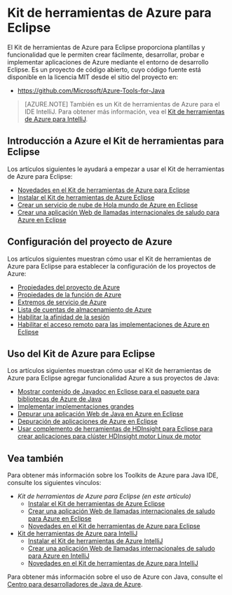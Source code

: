 <properties
    pageTitle="Kit de herramientas de Azure para Eclipse | Microsoft Azure"
    description="Obtenga información sobre el Kit de herramientas de Azure para Eclipse."
    services=""
    documentationCenter="java"
    authors="rmcmurray"
    manager="wpickett"
    editor=""/>

<tags
    ms.service="multiple"
    ms.workload="na"
    ms.tgt_pltfrm="multiple"
    ms.devlang="Java"
    ms.topic="article"
    ms.date="09/20/2016" 
    ms.author="robmcm;asirveda"/>

<!-- Legacy MSDN URL = https://msdn.microsoft.com/library/azure/hh694271.aspx -->

# <a name="azure-toolkit-for-eclipse"></a>Kit de herramientas de Azure para Eclipse

El Kit de herramientas de Azure para Eclipse proporciona plantillas y funcionalidad que le permiten crear fácilmente, desarrollar, probar e implementar aplicaciones de Azure mediante el entorno de desarrollo Eclipse. Es un proyecto de código abierto, cuyo código fuente está disponible en la licencia MIT desde el sitio del proyecto en:

* <https://github.com/Microsoft/Azure-Tools-for-Java>

> [AZURE.NOTE] También es un Kit de herramientas de Azure para el IDE IntelliJ. Para obtener más información, vea el [Kit de herramientas de Azure para IntelliJ].

## <a name="getting-started-with-the-azure-toolkit-for-eclipse"></a>Introducción a Azure el Kit de herramientas para Eclipse

Los artículos siguientes le ayudará a empezar a usar el Kit de herramientas de Azure para Eclipse:

* [Novedades en el Kit de herramientas de Azure para Eclipse]
* [Instalar el Kit de herramientas de Azure Eclipse]
* [Crear un servicio de nube de Hola mundo de Azure en Eclipse]
* [Crear una aplicación Web de llamadas internacionales de saludo para Azure en Eclipse]

## <a name="configuring-azure-project-settings"></a>Configuración del proyecto de Azure

Los artículos siguientes muestran cómo usar el Kit de herramientas de Azure para Eclipse para establecer la configuración de los proyectos de Azure:

* [Propiedades del proyecto de Azure]
* [Propiedades de la función de Azure]
* [Extremos de servicio de Azure]
* [Lista de cuentas de almacenamiento de Azure]
* [Habilitar la afinidad de la sesión]
* [Habilitar el acceso remoto para las implementaciones de Azure en Eclipse]

## <a name="using-the-azure-toolkit-for-eclipse"></a>Uso del Kit de Azure para Eclipse

Los artículos siguientes muestran cómo usar el Kit de herramientas de Azure para Eclipse agregar funcionalidad Azure a sus proyectos de Java:

* [Mostrar contenido de Javadoc en Eclipse para el paquete para bibliotecas de Azure de Java]
* [Implementar implementaciones grandes]
* [Depurar una aplicación Web de Java en Azure en Eclipse]
* [Depuración de aplicaciones de Azure en Eclipse]
* [Usar complemento de herramientas de HDInsight para Eclipse para crear aplicaciones para clúster HDInsight motor Linux de motor][HDInsight Tools Plugin for Eclipse]

## <a name="see-also"></a>Vea también

Para obtener más información sobre los Toolkits de Azure para Java IDE, consulte los siguientes vínculos:

- *Kit de herramientas de Azure para Eclipse (en este artículo)*
  - [Instalar el Kit de herramientas de Azure Eclipse]
  - [Crear una aplicación Web de llamadas internacionales de saludo para Azure en Eclipse]
  - [Novedades en el Kit de herramientas de Azure para Eclipse]
- [Kit de herramientas de Azure para IntelliJ]
  - [Instalar el Kit de herramientas de Azure IntelliJ]
  - [Crear una aplicación Web de llamadas internacionales de saludo para Azure en IntelliJ]
  - [Novedades en el Kit de herramientas de Azure para IntelliJ]

Para obtener más información sobre el uso de Azure con Java, consulte el [Centro para desarrolladores de Java de Azure].

<!-- URL List -->

[Azure Toolkit for Eclipse]: ./azure-toolkit-for-eclipse.md
[Kit de herramientas de Azure para IntelliJ]: ./azure-toolkit-for-intellij.md
[Crear una aplicación Web de llamadas internacionales de saludo para Azure en Eclipse]: ./app-service-web/app-service-web-eclipse-create-hello-world-web-app.md
[Crear una aplicación Web de llamadas internacionales de saludo para Azure en IntelliJ]: ./app-service-web/app-service-web-intellij-create-hello-world-web-app.md
[Instalar el Kit de herramientas de Azure Eclipse]: ./azure-toolkit-for-eclipse-installation.md
[Instalar el Kit de herramientas de Azure IntelliJ]: ./azure-toolkit-for-intellij-installation.md
[Novedades en el Kit de herramientas de Azure para Eclipse]: ./azure-toolkit-for-eclipse-whats-new.md
[Novedades en el Kit de herramientas de Azure para IntelliJ]: ./azure-toolkit-for-intellij-whats-new.md

[Centro para desarrolladores de Java de Azure]: https://azure.microsoft.com/develop/java/

[Propiedades del proyecto de Azure]: ./azure-toolkit-for-eclipse-azure-project-properties.md
[Propiedades de la función de Azure]: ./azure-toolkit-for-eclipse-azure-role-properties.md
[Extremos de servicio de Azure]: ./azure-toolkit-for-eclipse-azure-service-endpoints.md
[Lista de cuentas de almacenamiento de Azure]: ./azure-toolkit-for-eclipse-azure-storage-account-list.md
[Crear un servicio de nube de Hola mundo de Azure en Eclipse]: ./azure-toolkit-for-eclipse-creating-a-hello-world-application.md
[Depuración de aplicaciones de Azure en Eclipse]: ./azure-toolkit-for-eclipse-debugging-azure-applications.md
[Depurar una aplicación Web de Java en Azure en Eclipse]: ./app-service-web/app-service-web-debug-java-web-app-in-eclipse.md
[Implementar implementaciones grandes]: ./azure-toolkit-for-eclipse-deploying-large-deployments.md
[Mostrar contenido de Javadoc en Eclipse para el paquete para bibliotecas de Azure de Java]: ./azure-toolkit-for-eclipse-displaying-javadoc-content-for-azure-libraries.md
[Habilitar el acceso remoto para las implementaciones de Azure en Eclipse]: ./azure-toolkit-for-eclipse-enabling-remote-access-for-azure-deployments.md
[Habilitar la afinidad de la sesión]: ./azure-toolkit-for-eclipse-enable-session-affinity.md
[HDInsight Tools Plugin for Eclipse]: ./hdinsight/hdinsight-apache-spark-eclipse-tool-plugin.md
[How to Authenticate Web Users with Azure Access Control Service Using Eclipse]: ./active-directory/active-directory-java-authenticate-users-access-control-eclipse.md

<!-- [How to Maintain Session Data with Session Affinity]: http://go.microsoft.com/fwlink/?LinkID=699539 -->
<!-- [How to Use Co-located Caching]: http://go.microsoft.com/fwlink/?LinkID=699542 -->
<!-- [How to Use Dedicated Caching]: http://go.microsoft.com/fwlink/?LinkID=699543 -->
<!-- [How to Use JMS with AMQP 1.0 in Azure with Eclipse]: http://go.microsoft.com/fwlink/?LinkID=699544 -->
<!-- [How to Use SSL Offloading]: http://go.microsoft.com/fwlink/?LinkID=699545 -->
<!-- [SSL Offloading]: http://go.microsoft.com/fwlink/?LinkID=699549 -->
<!-- [Using the Azure Service Runtime Library in JSP]: http://go.microsoft.com/fwlink/?LinkID=699551 -->
